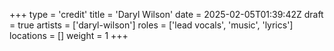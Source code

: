 +++
type = 'credit'
title = 'Daryl Wilson'
date = 2025-02-05T01:39:42Z
draft = true
artists = ['daryl-wilson']
roles = ['lead vocals', 'music', 'lyrics']
locations = []
weight = 1
+++
